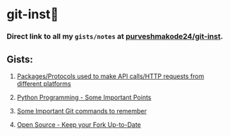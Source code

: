 # git-inst:bookmark_tabs:


### Direct link to all my `gists/notes` at [purveshmakode24/git-inst](https://gist.github.com/purveshmakode24).

## Gists:

1) [Packages/Protocols used to make API calls/HTTP requests from different platforms](https://gist.github.com/purveshmakode24/f7ba84725051b5650b29ebe7aeea4ba2)

2) [Python Programming - Some Important Points](https://gist.github.com/purveshmakode24/b80a0004532e31cb7c0e3d3c981f293c)

3) [Some Important Git commands to remember](https://gist.github.com/purveshmakode24/aa517c8bca568c67a4ef5180a44f2936)

4) [Open Source - Keep your Fork Up-to-Date](https://gist.github.com/purveshmakode24/99f052732ec13e70806f09b80d259ec9)


